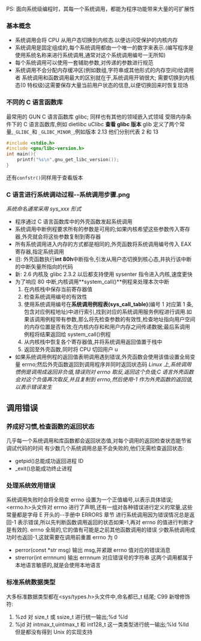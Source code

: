 PS: 面向系统级编程时，其每一个系统调用，都能为程序功能带来大量的可扩展性

### 基本概念

- 系统调用会将 CPU 从用户态切换到内核态.以便访问受保护的内核内存
- 系统调用是固定组成的,每个系统调用都由一个唯一的数字来表示.(编写程序是使用系统名称来进行系统调用,通常对这个系统调用编号一无所知)
- 每个系统调用可以使用一套辅助参数,对传递的参数进行规范
- 系统调用不会分配内存缓冲区(例如数组,字符串或其他形式的内存空间)给调用者
  系统调用和函数调用最大的区别就在于,系统调用开销很大; 需要切换到内核态(0 特权级)这需要保存大量当前用户状态的信息,以便切换回来时恢复现场

### 不同的 C 语言函数库

最常用的 GUN C 语言函数库 glibc;
同样也有其他的领域嵌入式领域 受限内存条件下的 C 语言函数库,例如 dietlibc uClibc
**查看 glibc 版本**
glib 定义了两个常量,`_GLIBC_`和 `_GLIBC_MINOR_`,例如版本 2.13 他们分别代表 2 和 13

```c
#include <stdio.h>
#include <gnu/libc-version.h>
int main(){
	printf("%s\n",gnu_get_libc_version());
}
```

还有`confstr()`同样用于查看版本

### C 语言进行系统调动过程--系统调用步骤.png

_系统命名通常采用 sys_xxx 形式_

- 程序通过 C 语言函数库中的外壳函数发起系统调用
- 系统调用中断例程要求所有的参数是可用的;如果内核希望这些参数传入寄存器,外壳就会将这些参数复制到寄存器
- 所有系统调用进入内存的方式都是相同的,外壳函数将系统调用编号传入 EAX 寄存器,指定系统调用
- 旧: 外壳函数执行**int 80h**中断指令,引发从用户态切换到核心态,并执行该中断的中断矢量所指向的代码
- 新: 2.6 内核及 glibc 2.3.2 以后都支持使用 sysenter 指令进入内核,速度更快
- 为了响应 80 中断,内核调用**system_call()**例程来处理本次中断
  1. 在内核栈中保存当前寄存器值
  2. 检查系统调用编号的有效性
  3. 使用系统调用编号在**系统调用例程表(sys_call_table)**(编号 1 对应第 1 条,包含对应例程地址)中进行索引,找到对应的系统调用服务例程进行调用.如果该调用例程带有参数,那么将先检查参数的有效性,检查地址指向用户空间的内存位置是否有效;在内核内存和和用户内存之间传递数据;最后系调用例程将结果返回给 system_call()例程
  4. 从内核栈中恢复各个寄存器值,并将系统调用返回值置于栈中
  5. 返回至外壳函数,同时将 CPU 切回用户 u
- 如果系统调用例程的返回值表明调用遇到错误,外壳函数会使用该值设置全局变量 errno;然后外壳函数返回到调用程序并同时返回状态码
  _Linux 上,系统调用惯例是调用成返回非负值,错误则对 errno 取反,返回这个负值;C 语言外壳函数会对这个负值再次取反,并且复制到 errno,然后使用-1 作为外壳函数的返回值,以表示错误发生_

## 调用错误

### 养成好习惯,检查函数的返回状态

几乎每一个系统调用和库函数都会返回状态值,对每个调用的返回检查状态能节省调试代码的时间
有少数几个系统调用总是不会失败的,他们无需检查返回状态:

- getpid()总能成功返回进程 ID
- \_exit()总能成功终止进程

### 处理系统效用错误

系统调用失败时会将全局变 errno 设置为一个正值编号,以表示具体错误;
<errno.h>头文件对 errno 进行了声明,还有一组对各种错误进行定义的常量,这些常量都是字母 E 开头的--手册中 ERRORS 章节
进行系统调用因为错误情况总是返回-1 表示错误,所以先判断函数调用返回的状态如果-1,再对 errno 的值进行判断才是有效的.
errno 全局的,它的值有可能是之前其他函数调用的错误
少数系统调用成功时也返回-1,这就需要在调用前重置 errno 为 0

- perror(const \*str msg) 输出 msg,并紧跟 errno 值对应的错误消息
- strerror(int errnnum) 输出 errnnum 对应错误号的字符串
  这两个调用都属于本地语言敏感的,就是会使用本地语言

### 标准系统数据类型

大多标准数据类型都在<sys/types.h>头文件中,命名都已\_t 结尾;
C99 新增修饰符:

1. %zd 对 size_t 或 ssize_t 进行统一输出;%d %ld
2. %jd 对 intmax_t,uintmax_t 和 int128_t 这一类类型进行统一输出;%ld %lld
   但是都没有得到 Unix 的实现支持
